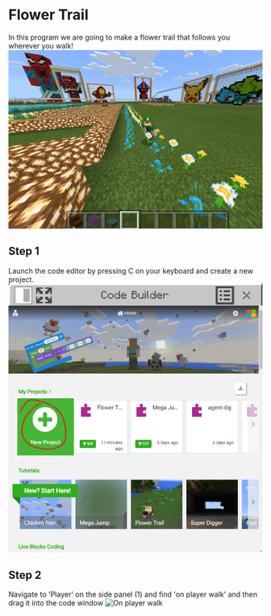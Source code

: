 

# Flower Trail
In this program we are going to make a flower trail that follows you wherever you walk!
![Flower trail](/Assets/Minecraft/Flower%20Trail/Flower%20Trail%20Example.png)

## Step 1
Launch the code editor by pressing C on your keyboard and create a new project.
![Create a new project](/Assets/Minecraft/Flower%20Trail/New%20Project.png)

## Step 2
Navigate to 'Player' on the side panel (1) and find 'on player walk' and then drag it into the code window
 ![On player walk](/Assets/Minecraft/Flower%20Trail/Player%Walk.png)